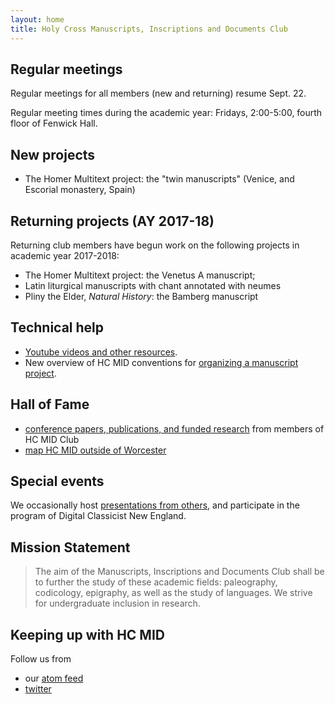 ```yaml
---
layout: home
title: Holy Cross Manuscripts, Inscriptions and Documents Club
---
```




## Regular meetings

Regular meetings for all members (new and returning) resume Sept. 22.


Regular meeting times during the academic year:  Fridays, 2:00-5:00, fourth floor of Fenwick Hall.


## New projects

-  The Homer Multitext project: the "twin manuscripts" (Venice, and Escorial monastery, Spain)

## Returning projects (AY 2017-18) ##


Returning club members have begun work on the following projects in academic year 2017-2018:


-   The Homer Multitext project:  the Venetus A manuscript;
-   Latin liturgical manuscripts with chant annotated with neumes
-   Pliny the Elder, *Natural History*: the Bamberg manuscript


## Technical help

-  [Youtube videos and other resources](tech).
-  New overview of HC MID conventions for [organizing a manuscript project](tech/organize-your-repo).



## Hall of Fame

-   [conference papers,  publications, and funded research](hof) from members of HC MID Club
-   [map HC MID outside of Worcester](where)

## Special events


We occasionally host [presentations from others](hosted), and participate in the program of Digital Classicist New England.


## Mission Statement


>The aim of the Manuscripts, Inscriptions and Documents Club shall be to further the study of these academic fields: paleography, codicology, epigraphy, as well as the study of languages. We strive for undergraduate inclusion in research.


## Keeping up with HC MID

Follow us from

- our [atom feed](atom.xml)
- [twitter](https://twitter.com/hcmid)
